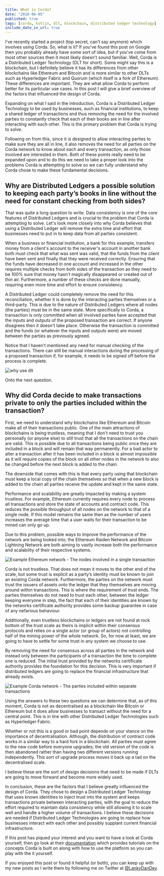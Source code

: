 ```yaml
---
title: What is Corda?
date: "2018-06-05"
published: true
tags: [corda, kotlin, dlt, blockchain, distributed ledger technology]
include_date_in_url: true
---
```


I've recently started a project (top secret, can't say anymore) which involves using Corda. So, what is it? If you've found this post on Google then you probably already have some sort of idea, but if you've come from most other sources then it most likely doesn't sound familiar. Well, Corda is a Distributed Ledger Technology (DLT for short). Some might say this is a blockchain, but I definitely believe it has its differences from other blockchains like Ethereum and Bitcoin and is more similar to other DLTs such as Hyperledger Fabric and Quorum (which itself is a fork of Ethereum). These differences are important. They are what allow Corda to perform better for its particular use cases. In this post I will give a brief overview of the factors that influenced the design of Corda.

Expanding on what I said in the introduction, Corda is a Distributed Ledger Technology to be used by businesses, such as financial institutions, to keep a shared ledger of transactions and thus removing the need for the involved parties to constantly check that each of their books are in line after interacting with each other. This is the primary problem that Corda is trying to solve.

Following on from this, since it is designed to allow interacting parties to make sure they are all in line, it also removes the need for all parties on the Corda network to know about each and every transaction, as only those involved are interested in them. Both of these points really need to be expanded upon and to do this we need to take a proper look into the problems Corda is attempting to solve so we can fully understand why Corda chose to make these fundamental decisions.

## Why are Distributed Ledgers a possible solution to keeping each party’s books in line without the need for constant checking from both sides?

That was quite a long question to write. Data consistency is one of the core features of Distributed Ledgers and is crucial to the problem that Corda is attempting to solve. Let's look more closely into why Corda believes that using a Distributed Ledger will remove the extra time and effort that businesses need to put in to keep data from all parties consistent.

When a business or financial institution, a bank for this example, transfers money from a client's account to the receiver's account in another bank both must check that what was sent was valid, that the funds from the client have been sent and finally that they were received correctly. Ensuring that the funds have decreased in one account and increased in the other requires multiple checks from both sides of the transaction as they need to be 100% sure that money hasn't magically disappeared or created out of thin air. Furthermore, a number of these checks are done manually, requiring even more time and effort to ensure consistency.

A Distributed Ledger could completely remove the need for this reconciliation, whether it is done by the interacting parties themselves or a third-party. This is due to the nature of Distributed Ledgers where all nodes (the parties) must be in the same state. More specifically to Corda, a transaction is only committed when all involved parties have accepted that the inputs and outputs of the proposed transaction are correct. If anyone disagrees then it doesn't take place. Otherwise the transaction is committed and the funds (or whatever the inputs and outputs were) are moved between the parties as previously agreed.

Notice that I haven't mentioned any need for manual checking of the transactions. There can still be manual interactions during the processing of a proposed transaction if, for example, it needs to be signed off before the process is complete.

![why use dlt](./corda-why-use-dlt-picture.png)

Onto the next question.

## Why did Corda decide to make transactions private to only the parties included within the transaction?

First, we need to understand why blockchains like Ethereum and Bitcoin make all of their transactions public. One of the main attractions of blockchains is being trustless, meaning that I don't need to trust you personally (or anyone else) to still trust that all the transactions on the chain are valid. This is possible due to all transactions being public once they are included in a block and will remain that way permanently. For a bad actor to alter a transaction after it has been included in a block is almost impossible as it will require copies of the block on all other nodes in the network to also be changed before the next block is added to the chain.

The downside that comes with this is that every party using that blockchain must keep a local copy of the chain themselves so that when a new block is added to the chain all parties receive the update and kept in the same state.

Performance and scalability are greatly impacted by making a system trustless. For example, Ethereum currently requires every node to process all transactions and store the state of accounts and contract code. This reduces the possible throughput of all nodes on the network to that of a single node. If this model remains the same then as the number of users increases the average time that a user waits for their transaction to be mined can only go up.

Due to this problem, possible ways to improve the performance of the network are being looked into; the Ethereum Raiden Network and Bitcoin Lightning Network are both aiming to vastly increase both the performance and scalability of their respective systems.

![Example Ethereum network - The nodes involved in a single transaction](./simplified-ethereum-network.jpg)

Corda is not trustless. That does not mean it moves to the other end of the scale, but some trust is explicit as a party’s identity must be known to join an existing Corda network. Furthermore, the parties on the network must trust the issuers of assets onto the ledger that they themselves are moving around within transactions. This is where the requirement of trust ends. The parties themselves do not need to trust each other, between the ledger keeping everyone in step, the fact that each of their identities are known by the networks certificate authority provides some backup guarantee in case of any nefarious behaviour.

Additionally, even trustless blockchains or ledgers are not found at rock bottom of the trust scale as theirs is implicit within their consensus protocols and relies on a single actor (or group of actors) not controlling half of the mining power of the whole network. So, for now at least, we are going to have to settle for some trust in any system we choose to use.

By removing the need for consensus across all parties in the network and instead only between the participants of a transaction the time to complete one is reduced. The initial trust provided by the networks certificate authority provides the foundation for this decision. This is very important if distributed ledgers are going to replace the financial infrastructure that already exists.

![Example Corda network - The parties included within separate transactions](./simplified-corda-network.jpg)

Using the answers to these two questions we can determine that, as of this moment, Corda is not as decentralised as a blockchain like Bitcoin or Ethereum but it does allow businesses to transact without the need for a central point. This is in line with other Distributed Ledger Technologies such as Hyperledger Fabric.

Whether or not this is a good or bad point depends on your stance on the importance of decentralisation. Although, the distribution of contract code works in a similar way to a hard fork in a blockchain. All parties must agree to the new code before everyone upgrades; the old version of the code is then abandoned rather than having two different versions running independently. This sort of upgrade process moves it back up a tad on the decentralised scale.

I believe these are the sort of design decisions that need to be made if DLTs are going to move forward and become more widely used.

In conclusion, these are the factors that I believe greatly influenced the design of Corda. They chose to design a Distributed Ledger Technology that uses known identities to inject trust into the system and keeps transactions private between interacting parties, with the goal to reduce the effort required to maintain data consistency while still allowing it to scale well and handle a higher volume of transactions. I believe these decisions are needed if Distributed Ledger Technologies are going to replace how businesses interact with each other and possibly supplant current financial infrastructure.

If this post has piqued your interest and you want to have a look at Corda yourself, then go look at their [documentation](https://docs.corda.net/) which provides tutorials on the concepts Corda is built on along with how to use the platform so you can play with the it yourself.

If you enjoyed this post or found it helpful (or both), you can keep up with my new posts as I write them by following me on Twitter at [@LankyDanDev](https://twitter.com/LankyDanDev).

&nbsp;